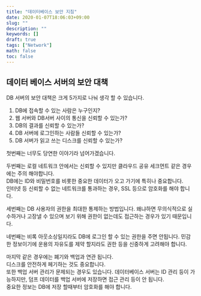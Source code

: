 ```yaml
---
title: "데이터베이스 보안 지침"
date: 2020-01-07T18:06:03+09:00
slug: ""
description: ""
keywords: []
draft: true
tags: ["Network"]
math: false
toc: false
---
```


## 데이터 베이스 서버의 보안 대책
DB 서버의 보안 대책은 크게 5가지로 나눠 생각 할 수 있습니다.  

1. DB에 접속할 수 있는 사람은 누구인지?
2. 웹 서버와 DB서버 사이의 통신을 신뢰할 수 있는가?
3. DB의 결과를 신뢰할 수 있는가?
4. DB 서버에 로그인하는 사람들 신뢰할 수 있는가?
5. DB 서버가 읽고 쓰는 디스크를 신뢰할 수 있는가?

첫번째는 너무도 당연한 이야기라 넘어가겠습니다.  

두번째는 로컬 네트워크 안에서는 신뢰할 수 있지만 클라우드 공유 세크먼트 같은 경우에는 주의 해야합니다.  
DB에는 ID와 비밀번호를 비롯한 중요한 데이터가 오고 가기에 특히나 중요합니다.  
인터넷 등 신뢰할 수 없는 네트워크를 통과하는 경우, SSL 등으로 암호화를 해야 합니다.  

세번째는 DB 사용자의 권한을 최대한 통제하는 방법입니다. 왜냐하면 무의식적으로 실수하거나 고장낼 수 있으며 보기 위해 권한이 없는데도
접근하는 경우가 있기 때문입니다.  

네번째는 비록 아웃소싱일지라도 DB에 로그인 할 수 있는 권한을 주면 안됩니다. 민감한 정보이기에 운용의 자유도를 제약 할지라도 권한 등을 신중하게 고려해야 합니다.  

마지막 같은 경우에는 폐기와 백업과 연관 됩니다.  
디스크를 안전하게 페기하는 것도 중요합니다.  
또한 백업 서버 관리가 문제되는 경우도 있습니다. 데이터베이스 서버는 ID 관리 등이 가능하지만, 덤프 데이터를 백업 서버에 저장하면 접근 관리 등이 안 됩니다.  
중요한 정보는 DB에 저장 할때부터 암호화를 해야 합니다.  
